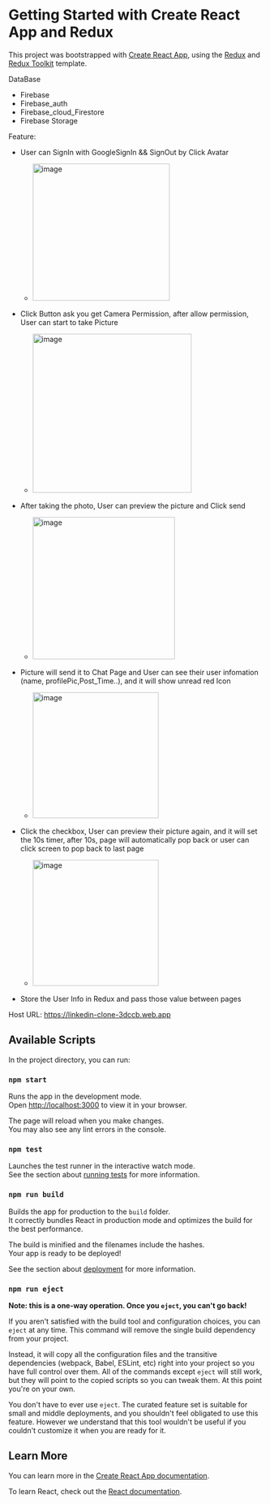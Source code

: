 # Getting Started with Create React App and Redux

This project was bootstrapped with [Create React App](https://github.com/facebook/create-react-app), using the [Redux](https://redux.js.org/) and [Redux Toolkit](https://redux-toolkit.js.org/) template.

DataBase
  - Firebase
  - Firebase_auth
  - Firebase_cloud_Firestore
  - Firebase Storage
  
  
Feature:
  - User can SignIn with GoogleSignIn && SignOut by Click Avatar
    - <img width="270" alt="image" src="https://user-images.githubusercontent.com/65383495/199392600-4553ff0d-3a22-473c-befa-362c33fee38c.png">
    
  - Click Button ask you get Camera Permission, after allow permission, User can start to take Picture
    - <img width="313" alt="image" src="https://user-images.githubusercontent.com/65383495/199392736-86c43037-0a52-4e98-8645-feb7fecc65c7.png">
    
  - After taking the photo, User can preview the picture and Click send
    - <img width="280" alt="image" src="https://user-images.githubusercontent.com/65383495/199392816-8f12728a-68f5-4354-a5ff-6599434c941d.png">
    
  - Picture will send it to Chat Page and User can see their user infomation (name, profilePic,Post_Time..), and it will show unread red Icon 
    - <img width="248" alt="image" src="https://user-images.githubusercontent.com/65383495/199392901-386d9e96-1771-48d4-86e9-5ddb4470e041.png">
    
  - Click the checkbox, User can preview their picture again, and it will set the 10s timer, after 10s, page will automatically pop back or user can click screen to pop back to last page
    - <img width="248" alt="image" src="https://user-images.githubusercontent.com/65383495/199393016-848b7991-9067-423e-87ee-adca0376ece9.png">

  - Store the User Info in Redux and pass those value between pages
  
Host URL: https://linkedin-clone-3dccb.web.app


## Available Scripts

In the project directory, you can run:

### `npm start`

Runs the app in the development mode.\
Open [http://localhost:3000](http://localhost:3000) to view it in your browser.

The page will reload when you make changes.\
You may also see any lint errors in the console.

### `npm test`

Launches the test runner in the interactive watch mode.\
See the section about [running tests](https://facebook.github.io/create-react-app/docs/running-tests) for more information.

### `npm run build`

Builds the app for production to the `build` folder.\
It correctly bundles React in production mode and optimizes the build for the best performance.

The build is minified and the filenames include the hashes.\
Your app is ready to be deployed!

See the section about [deployment](https://facebook.github.io/create-react-app/docs/deployment) for more information.

### `npm run eject`

**Note: this is a one-way operation. Once you `eject`, you can't go back!**

If you aren't satisfied with the build tool and configuration choices, you can `eject` at any time. This command will remove the single build dependency from your project.

Instead, it will copy all the configuration files and the transitive dependencies (webpack, Babel, ESLint, etc) right into your project so you have full control over them. All of the commands except `eject` will still work, but they will point to the copied scripts so you can tweak them. At this point you're on your own.

You don't have to ever use `eject`. The curated feature set is suitable for small and middle deployments, and you shouldn't feel obligated to use this feature. However we understand that this tool wouldn't be useful if you couldn't customize it when you are ready for it.

## Learn More

You can learn more in the [Create React App documentation](https://facebook.github.io/create-react-app/docs/getting-started).

To learn React, check out the [React documentation](https://reactjs.org/).
